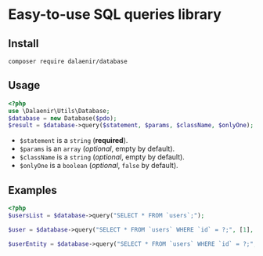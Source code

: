 # Easy-to-use SQL queries library

## Install

`composer require dalaenir/database`

## Usage

```php
<?php
use \Dalaenir\Utils\Database;
$database = new Database($pdo);
$result = $database->query($statement, $params, $className, $onlyOne);
```

- `$statement` is a `string` (**required**).
- `$params` is an `array` (*optional*, empty by default).
- `$className` is a `string` (*optional*, empty by default).
- `$onlyOne` is a `boolean` (*optional*, `false` by default).

## Examples

```php
<?php
$usersList = $database->query("SELECT * FROM `users`;");

$user = $database->query("SELECT * FROM `users` WHERE `id` = ?;", [1], "", true);

$userEntity = $database->query("SELECT * FROM `users` WHERE `id` = ?;", [1], UserEntity::class, true);
```